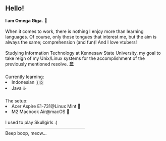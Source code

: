 <h2>Hello!</h2>
<strong>I am Omega Giga.</strong> 🤖
<br><br>
When it comes to work, there is nothing I enjoy more than learning languages. Of course, only those tongues that interest me, but the aim is always the same; comprehension (and fun)! And I love vtubers!
<br><br>Studying Information Technology at Kennesaw State University, my goal to take reign of my Unix/Linux systems for the accomplishment of the previously mentioned resolve. 🏛
<br><br>
Currently learning:
<li>Indonesian 🇮🇩</li>
<li>Java ☕</li>
<br>
The setup:
<li>Acer Aspire E1-731@Linux Mint 🍭</li>
<li>M2 Macbook Air@macOS 🍎</li>
<br>
I used to play Skullgirls :)
<br>
——————————————————
<br>Beep boop, meow...
<!---
OmegaGiga/OmegaGiga is a ✨ special ✨ repository because its `README.md` (this file) appears on your GitHub profile.
You can click the Preview link to take a look at your changes.
--->
